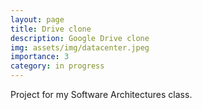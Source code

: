 ```yaml
---
layout: page
title: Drive clone
description: Google Drive clone
img: assets/img/datacenter.jpeg
importance: 3
category: in progress
---
```

Project for my Software Architectures class.
